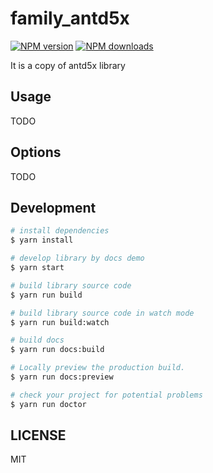 # family_antd5x

[![NPM version](https://img.shields.io/npm/v/family_antd5x.svg?style=flat)](https://npmjs.org/package/family_antd5x)
[![NPM downloads](http://img.shields.io/npm/dm/family_antd5x.svg?style=flat)](https://npmjs.org/package/family_antd5x)

It is a copy of antd5x library

## Usage

TODO

## Options

TODO

## Development

```bash
# install dependencies
$ yarn install

# develop library by docs demo
$ yarn start

# build library source code
$ yarn run build

# build library source code in watch mode
$ yarn run build:watch

# build docs
$ yarn run docs:build

# Locally preview the production build.
$ yarn run docs:preview

# check your project for potential problems
$ yarn run doctor
```

## LICENSE

MIT

